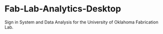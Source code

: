 # Fab-Lab-Analytics-Desktop
Sign in System and Data Analysis for the University of Oklahoma Fabrication Lab.

